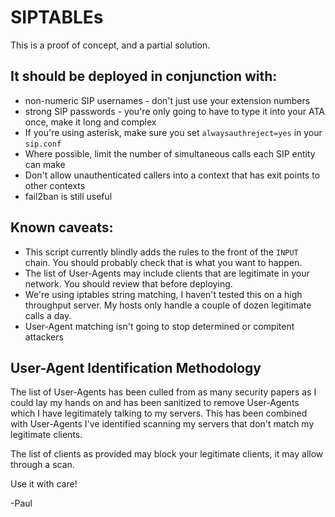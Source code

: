 # SIPTABLEs
This is a proof of concept, and a partial solution.

## It should be deployed in conjunction with:
* non-numeric SIP usernames - don't just use your extension numbers
* strong SIP passwords - you're only going to have to type it into your ATA once, make it long and complex
* If you're using asterisk, make sure you set `alwaysauthreject=yes` in your `sip.conf`
* Where possible, limit the number of simultaneous calls each SIP entity can make
* Don't allow unauthenticated callers into a context that has exit points to other contexts
* fail2ban is still useful

## Known caveats:
* This script currently blindly adds the rules to the front of the `INPUT` chain.  You should probably check that is what you want to happen.
* The list of User-Agents may include clients that are legitimate in your network.  You should review that before deploying.
* We're using iptables string matching, I haven't tested this on a high throughput server.  My hosts only handle a couple of dozen legitimate calls a day.
* User-Agent matching isn't going to stop determined or compitent attackers

## User-Agent Identification Methodology
The list of User-Agents has been culled from as many security papers as I could lay my hands on and has been sanitized to remove User-Agents which I have legitimately talking to my servers.  This has been combined with User-Agents I've identified scanning my servers that don't match my legitimate clients.

The list of clients as provided may block your legitimate clients, it may allow through a scan.

Use it with care!

-Paul
